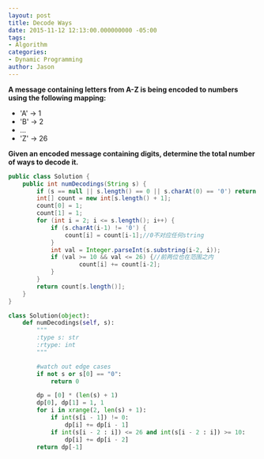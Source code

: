 ```yaml
---
layout: post
title: Decode Ways
date: 2015-11-12 12:13:00.000000000 -05:00
tags:
- Algorithm
categories:
- Dynamic Programming
author: Jason
---
```

**A message containing letters from A-Z is being encoded to numbers using the following mapping:**

* 'A' -> 1
* 'B' -> 2
* ...
* 'Z' -> 26

**Given an encoded message containing digits, determine the total number of ways to decode it.**


``` java
public class Solution {
    public int numDecodings(String s) {
        if (s == null || s.length() == 0 || s.charAt(0) == '0') return 0;
        int[] count = new int[s.length() + 1];
        count[0] = 1;
        count[1] = 1;
        for (int i = 2; i <= s.length(); i++) {
            if (s.charAt(i-1) != '0') {
                count[i] = count[i-1];//0不对应任何string
            }
            int val = Integer.parseInt(s.substring(i-2, i));
            if (val >= 10 && val <= 26) {//前两位也在范围之内
                    count[i] += count[i-2];
            }
        }
        return count[s.length()];
    }
}
```

``` python
class Solution(object):
    def numDecodings(self, s):
        """
        :type s: str
        :rtype: int
        """

        #watch out edge cases
        if not s or s[0] == "0":
            return 0

        dp = [0] * (len(s) + 1)
        dp[0], dp[1] = 1, 1
        for i in xrange(2, len(s) + 1):
            if int(s[i - 1]) != 0:
                dp[i] += dp[i - 1]
            if int(s[i - 2 : i]) <= 26 and int(s[i - 2 : i]) >= 10:
                dp[i] += dp[i - 2]
        return dp[-1]
```
